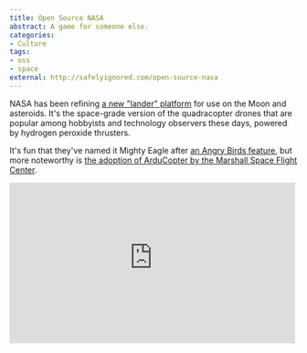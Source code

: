 ```yaml
---
title: Open Source NASA
abstract: A game for someone else.
categories:
- Culture
tags:
- oss
- space
external: http://safelyignored.com/open-source-nasa
---
```


NASA has been refining [a new "lander" platform](http://www.nasa.gov/roboticlander/) for use on the Moon and asteroids. It's the space-grade version of the quadracopter drones that are popular among hobbyists and technology observers these days, powered by hydrogen peroxide thrusters.

It's fun that they've named it Mighty Eagle after [an Angry Birds feature](http://angrybirds.wikia.com/wiki/Mighty_Eagle), but more noteworthy is [the adoption of ArduCopter by the Marshall Space Flight Center](http://diydrones.com/profiles/blogs/nasa-using-arducopter).

<iframe width="500" height="281" src="http://www.youtube-nocookie.com/embed/Ed4EyXxwWS4?rel=0" frameborder="0" allowfullscreen></iframe>